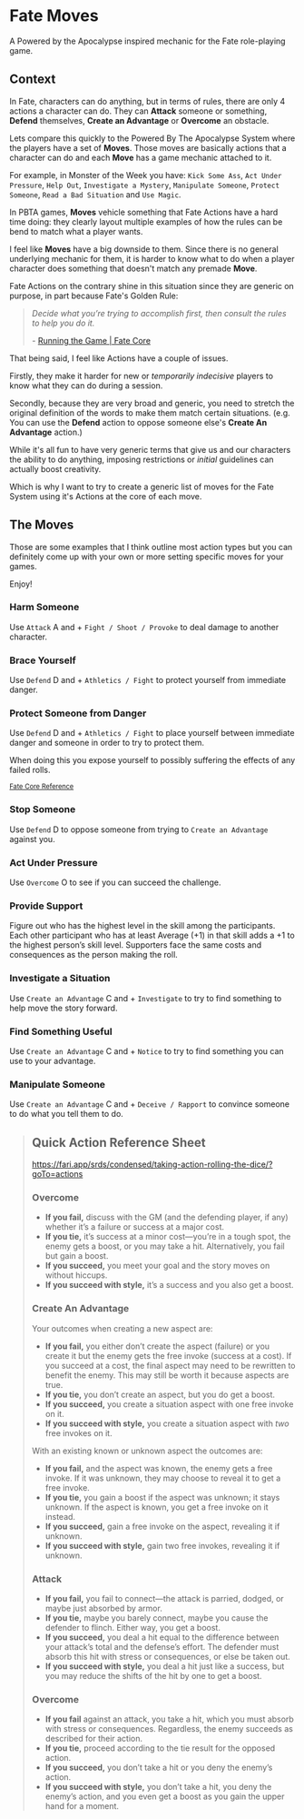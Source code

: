 # Fate Moves

<page-meta author="RPDeshaies" date="2021-02-05"></page-meta>

A Powered by the Apocalypse inspired mechanic for the Fate role-playing game.

## Context

In Fate, characters can do anything, but in terms of rules, there are only 4 actions a character can do. They can **Attack** someone or something, **Defend** themselves, **Create an Advantage** or **Overcome** an obstacle.

Lets compare this quickly to the Powered By The Apocalypse System where the players have a set of **Moves**. Those moves are basically actions that a character can do and each **Move** has a game mechanic attached to it.

For example, in Monster of the Week you have: `Kick Some Ass`, `Act Under Pressure`, `Help Out`, `Investigate a Mystery`, `Manipulate Someone`, `Protect Someone`, `Read a Bad Situation` and `Use Magic`.

In PBTA games, **Moves** vehicle something that Fate Actions have a hard time doing: they clearly layout multiple examples of how the rules can be bend to match what a player wants.

I feel like **Moves** have a big downside to them. Since there is no general underlying mechanic for them, it is harder to know what to do when a player character does something that doesn't match any premade **Move**.

Fate Actions on the contrary shine in this situation since they are generic on purpose, in part because Fate's Golden Rule:

> _Decide what you’re trying to accomplish first, then consult the rules to help you do it._
>
> \- [Running the Game | Fate Core](https://fari.app/srds/core/running-the-game?goTo=the-golden-rule)

That being said, I feel like Actions have a couple of issues.

Firstly, they make it harder for new or _temporarily indecisive_ players to know what they can do during a session.

Secondly, because they are very broad and generic, you need to stretch the original definition of the words to make them match certain situations. (e.g. You can use the **Defend** action to oppose someone else's **Create An Advantage** action.)

While it's all fun to have very generic terms that give us and our characters the ability to do anything, imposing restrictions or _initial_ guidelines can actually boost creativity.

Which is why I want to try to create a generic list of moves for the Fate System using it's Actions at the core of each move.

## The Moves

Those are some examples that I think outline most action types but you can definitely come up with your own or more setting specific moves for your games.

Enjoy!

### Harm Someone

Use `Attack` <fate>A</fate> and <fate>+</fate> `Fight / Shoot / Provoke` to deal damage to another character.

### Brace Yourself

Use `Defend` <fate>D</fate> and <fate>+</fate> `Athletics / Fight` to protect yourself from immediate danger.

### Protect Someone from Danger

Use `Defend` <fate>D</fate> and <fate>+</fate> `Athletics / Fight` to place yourself between immediate danger and someone in order to try to protect them.

When doing this you expose yourself to possibly suffering the effects of any failed rolls.

<small>[Fate Core Reference](https://fari.app/srds/core/challenges-contests-and-conflicts?goTo=the-exchange)</small>

### Stop Someone

Use `Defend` <fate>D</fate> to oppose someone from trying to `Create an Advantage` against you.

### Act Under Pressure

Use `Overcome` <fate>O</fate> to see if you can succeed the challenge.

### Provide Support

Figure out who has the highest level in the skill among the participants. Each other participant who has at least Average (+1) in that skill adds a +1 to the highest person’s skill level. Supporters face the same costs and consequences as the person making the roll.

### Investigate a Situation

Use `Create an Advantage` <fate>C</fate> and <fate>+</fate> `Investigate` to try to find something to help move the story forward.

### Find Something Useful

Use `Create an Advantage` <fate>C</fate> and <fate>+</fate> `Notice` to try to find something you can use to your advantage.

### Manipulate Someone

Use `Create an Advantage` <fate>C</fate> and <fate>+</fate> `Deceive / Rapport` to convince someone to do what you tell them to do.

> ## Quick Action Reference Sheet
>
> https://fari.app/srds/condensed/taking-action-rolling-the-dice/?goTo=actions
>
> ### Overcome
>
> - **If you fail,** discuss with the GM (and the defending player, if any) whether it’s a failure or success at a major cost.
> - **If you tie,** it’s success at a minor cost—you’re in a tough spot, the enemy gets a boost, or you may take a hit. Alternatively, you fail but gain a boost.
> - **If you succeed,** you meet your goal and the story moves on without hiccups.
> - **If you succeed with style,** it’s a success and you also get a boost.
>
> ### Create An Advantage
>
> Your outcomes when creating a new aspect are:
>
> - **If you fail,** you either don’t create the aspect (failure) or you create it but the enemy gets the free invoke (success at a cost). If you succeed at a cost, the final aspect may need to be rewritten to benefit the enemy. This may still be worth it because aspects are true.
> - **If you tie,** you don’t create an aspect, but you do get a boost.
> - **If you succeed,** you create a situation aspect with one free invoke on it.
> - **If you succeed with style,** you create a situation aspect with _two_ free invokes on it.
>
> With an existing known or unknown aspect the outcomes are:
>
> - **If you fail,** and the aspect was known, the enemy gets a free invoke. If it was unknown, they may choose to reveal it to get a free invoke.
> - **If you tie,** you gain a boost if the aspect was unknown; it stays unknown. If the aspect is known, you get a free invoke on it instead.
> - **If you succeed,** gain a free invoke on the aspect, revealing it if unknown.
> - **If you succeed with style,** gain two free invokes, revealing it if unknown.
>
> ### Attack
>
> - **If you fail,** you fail to connect—the attack is parried, dodged, or maybe just absorbed by armor.
> - **If you tie,** maybe you barely connect, maybe you cause the defender to flinch. Either way, you get a boost.
> - **If you succeed,** you deal a hit equal to the difference between your attack’s total and the defense’s effort. The defender must absorb this hit with stress or consequences, or else be taken out.
> - **If you succeed with style,** you deal a hit just like a success, but you may reduce the shifts of the hit by one to get a boost.
>
> ### Overcome
>
> - **If you fail** against an attack, you take a hit, which you must absorb with stress or consequences. Regardless, the enemy succeeds as described for their action.
> - **If you tie,** proceed according to the tie result for the opposed action.
> - **If you succeed,** you don’t take a hit or you deny the enemy’s action.
> - **If you succeed with style,** you don’t take a hit, you deny the enemy’s action, and you even get a boost as you gain the upper hand for a moment.

<!-- dungeon world: hack and slasy, volley, defy danger, defend, discern realitis, spout lore, aid or interfere -->
